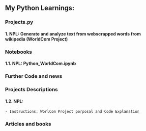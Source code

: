 ## My Python Learnings:

### Projects.py
  #### 1. NPL: Generate and analyze text from webscrapped words from wikipedia (WorldCom Project)

### Notebooks
  #### 1.1. NPL: Python_WorldCom.ipynb

### Further Code and news

### Projects Descriptions
  #### 1.2. NPL: 
    - Instructions: WorlCom Project porposal and Code Explanation
    
### Articles and books
